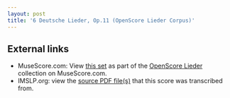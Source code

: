 ```yaml
---
layout: post
title: '6 Deutsche Lieder, Op.11 (OpenScore Lieder Corpus)'
---
```


## External links

- MuseScore.com: View [this set] as part of the [OpenScore Lieder] collection on MuseScore.com.
- IMSLP.org: view the [source PDF file(s)][IMSLP] that this score was transcribed from.

[IMSLP]: https://imslp.org/wiki/Special:ReverseLookup/616471
[this set]: https://musescore.com/openscore-lieder-corpus/sets/5106652
[OpenScore Lieder]: https://musescore.com/openscore-lieder-corpus

